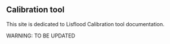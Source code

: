 ## Calibration tool

This site is dedicated to Lisflood Calibration tool documentation.

WARNING: TO BE UPDATED
